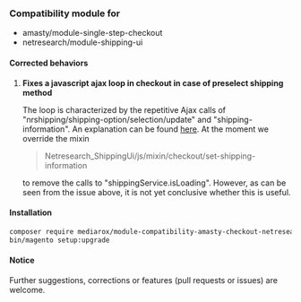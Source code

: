 ### Compatibility module for
* amasty/module-single-step-checkout
* netresearch/module-shipping-ui

#### Corrected behaviors

1. **Fixes a javascript ajax loop in checkout in case of preselect shipping method**
   
    The loop is characterized by the repetitive Ajax calls of "nrshipping/shipping-option/selection/update" and "shipping-information".
    An explanation can be found [here](https://github.com/netresearch/module-shipping-ui/issues/3). At the moment we override the mixin

    > Netresearch_ShippingUi/js/mixin/checkout/set-shipping-information

    to remove the calls to "shippingService.isLoading". However, as can be seen from the issue above, it is not yet conclusive whether this is useful.

#### Installation
```bash
composer require mediarox/module-compatibility-amasty-checkout-netresearch-shipping-ui
bin/magento setup:upgrade
```

#### Notice

Further suggestions, corrections or features (pull requests or issues) are welcome.